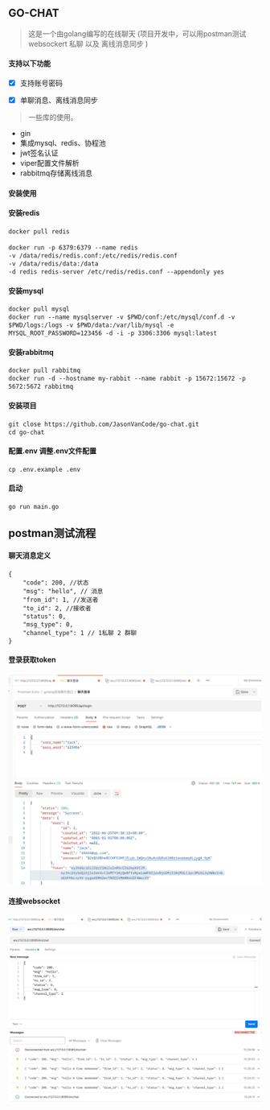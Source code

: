 ## GO-CHAT


> 这是一个由golang编写的在线聊天 (项目开发中，可以用postman测试websockert 私聊 以及 离线消息同步 )

#### 支持以下功能

   - [x] 支持账号密码
   - [x] 单聊消息、离线消息同步
   
   
> 一些库的使用。
 * gin
 * 集成mysql、redis、协程池
 * jwt签名认证
 * viper配置文件解析
 * rabbitmq存储离线消息
 

#### 安装使用

#### 安装redis
```shell
docker pull redis

docker run -p 6379:6379 --name redis
-v /data/redis/redis.conf:/etc/redis/redis.conf
-v /data/redis/data:/data
-d redis redis-server /etc/redis/redis.conf --appendonly yes
```

#### 安装mysql
```shell
docker pull mysql
docker run --name mysqlserver -v $PWD/conf:/etc/mysql/conf.d -v $PWD/logs:/logs -v $PWD/data:/var/lib/mysql -e MYSQL_ROOT_PASSWORD=123456 -d -i -p 3306:3306 mysql:latest
```
#### 安装rabbitmq
```shell
docker pull rabbitmq
docker run -d --hostname my-rabbit --name rabbit -p 15672:15672 -p 5672:5672 rabbitmq

```
#### 安装项目
```shell
git close https://github.com/JasonVanCode/go-chat.git
cd go-chat
```

#### 配置.env 调整.env文件配置
```shell
cp .env.example .env
```
#### 启动
```shell
go run main.go
```

## postman测试流程

#### 聊天消息定义
```
{
	"code": 200, //状态
	"msg": "hello", // 消息
	"from_id": 1, //发送者
	"to_id": 2, //接收者
	"status": 0, 
	"msg_type": 0,
	"channel_type": 1 // 1私聊 2 群聊
}

```
#### 登录获取token

![软图](1.png)


#### 连接websocket

![软图](2.png)



